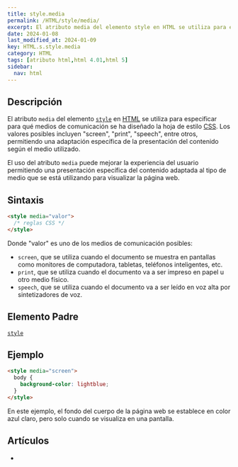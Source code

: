```yaml
---
title: style.media
permalink: /HTML/style/media/
excerpt: El atributo media del elemento style en HTML se utiliza para especificar la presentación del contenido según el medio utilizado, como pantalla, impresión o voz.
date: 2024-01-08
last_modified_at: 2024-01-09
key: HTML.s.style.media
category: HTML
tags: [atributo html,html 4.01,html 5]
sidebar:
  nav: html
---
```


## Descripción


El atributo `media` del elemento [`style`](https://www.w3api.com/HTML/style-elemento/) en [HTML](https://www.manualweb.net/html/) se utiliza para especificar para qué medios de comunicación se ha diseñado la hoja de estilo [CSS](https://www.manualweb.net/css/). Los valores posibles incluyen "screen", "print", "speech", entre otros, permitiendo una adaptación específica de la presentación del contenido según el medio utilizado.


El uso del atributo `media` puede mejorar la experiencia del usuario permitiendo una presentación específica del contenido adaptada al tipo de medio que se está utilizando para visualizar la página web.


## Sintaxis


```html
<style media="valor">
  /* reglas CSS */
</style>

```


Donde "valor" es uno de los medios de comunicación posibles:

- `screen`, que se utiliza cuando el documento se muestra en pantallas como monitores de computadora, tabletas, teléfonos inteligentes, etc.
- `print`, que se utiliza cuando el documento va a ser impreso en papel u otro medio físico.
- `speech`, que se utiliza cuando el documento va a ser leído en voz alta por sintetizadores de voz.

## Elemento Padre


[`style`](https://www.w3api.com/HTML/style/)


## Ejemplo


```html
<style media="screen">
  body {
    background-color: lightblue;
  }
</style>

```


En este ejemplo, el fondo del cuerpo de la página web se establece en color azul claro, pero solo cuando se visualiza en una pantalla.


## Artículos

- 
